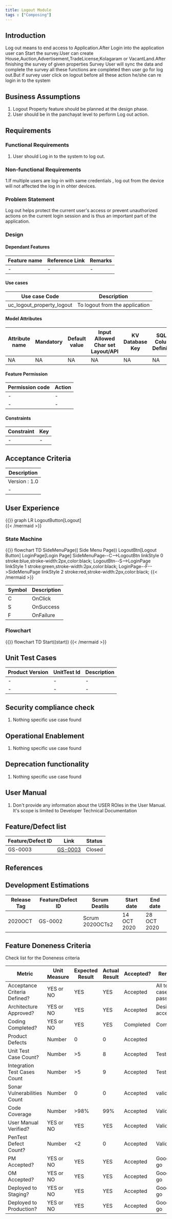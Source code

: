 ```yaml
---
title: Logout Module
tags : ["Composing"]
---
```


## Introduction
Log out means to end access to  Application.After Login into the application user can Start the survey.User can create House,Auction,Advertisement,TradeLicense,Kolagaram or VacantLand.After finishing the survey of given properties Survey User will sync the data and complete the survey all these functions are completed then user go for log out.But if survey user click on logout before all these action he/she can re login in to the system   

## Business Assumptions
1. Logout Property feature should be planned at the design phase.
1. User should be in the panchayat level to perform Log out action.

## Requirements
### Functional Requirements
1. User should Log in to the system to log out.

### Non-functional Requirements
1.If multiple users are log-in with same credentials , log out from the device will not affected the log in in ohter devices.

### Problem Statement
Log out helps protect the current user's access or prevent unauthorized actions on the current login session and is thus an important part of the application.

### Design 

#### Dependant Features
|Feature name|Reference Link|Remarks|
|------------|--------------|-------|
|-|-|-|

#### Use cases
|Use case Code|Description|
|-------------|-----------|
|uc_logout_property_logout|To logout from the application|



#### Model Attributes
|Attribute name|Mandatory|Default value|Input Allowed Char set Layout/API|KV Database Key|SQLite Column Definition|Create|Update|Remove|View|List|Search|Remarks|
|--------------|---------|-------------|---------------------------------|------------|------------------------|------|------|------|----|----|------|-------|
|NA|NA|NA|NA|NA|NA|NA|NA|NA|NO|NO|NO||

#### Feature Permission
|Permission code|Action|
|---------------|-------|
|-|-|
|-|-|


#### Constraints
|Constraint|Key|
|----------|----|
|-|-|


## Acceptance Criteria
|Description|
|-------------|
|Version : 1.0|
|-|

## User Experience

{{<mermaid align="left">}}
graph LR
    LogoutButton[Logout]   
{{< /mermaid >}}

### State Machine
{{<mermaid align="center">}}
flowchart TD
    SideMenuPage(( Side Menu Page))
	LogoutBtn[Logout Button]
	LoginPage[Login Page]
	SideMenuPage--C-->LogoutBtn
	linkStyle 0 stroke:blue,stroke-width:2px,color:black;
	LogoutBtn--S-->LoginPage
	linkStyle 1 stroke:green,stroke-width:2px,color:black;
	LoginPage--F-->SideMenuPage 
	linkStyle 2 stroke:red,stroke-width:2px,color:black;
{{< /mermaid >}}

| Symbol| Description|
|--|--|
| C| OnClick|
| S| OnSuccess|
| F| OnFailure|

### Flowchart
{{<mermaid align="center">}}
flowchart TD
   Start((start))
{{< /mermaid >}}

## Unit Test Cases
|Product Version|UnitTest Id|Description|
|---------------|-----------|-----------|
|-|-|-|
|-|-|-|

## Security compliance check
1. Nothing specific use case found

## Operational Enablement
1. Nothing specific use case found

## Deprecation functionality
1. Nothing specific use case found

## User Manual
1. Don't provide any information about the USER ROles in the User Manual. It's scope is limited to Developer Technical Documentation

## Feature/Defect list
|Feature/Defect ID|Link|Status|
|----|----|---|
|GS-0003|[GS-0003](https://shadkona.atlassian.net/browse/GS-0003)|Closed|


## References

## Development Estimations
|Release Tag|Feature/Defect ID|Scrum Deatils|Start date|End date|
|-----------|-----------------|-------------|----------|--------|
|2020OCT|GS-0002|Scrum 2020OCTs2|14 OCT 2020|28 OCT 2020|

## Feature Doneness Criteria
Check list for the Doneness criteria

|Metric|Unit Measure|Expected Result|Actual Result|Accepted?|Remarks|Approver|
|------|------------|---------------|-------------|---------|-------|----------|
|Acceptance Criteria Defined?|YES or NO|YES|YES|Accepted|All test cases passed|PM|
|Architecture Approved?|YES or NO|YES|YES|Accepted|Design is accepted|Architect|
|Coding Completed?|YES or NO|YES|YES|Completed|Completed|EM|
|Product Defects|Number|0|0|Accepted||EM|
|Unit Test Case Count?|Number|>5|8|Accepted|Tested|EM|
|Integration Test Cases Count|Number|>5|9|Accepted|Tested|EM|
|Sonar Vulnerabilities Count|Number|0|0|Accepted|validated|EM|
|Code Coverage|Number|>98%|99%|Accepted|Validated|EM|
|User Manual Verified?|YES or NO|YES|YES|Accepted|Validated|DocM|
|PenTest Defect Count?|Number|<2|0|Accepted|Validated|EM|
|PM Accepted?|YES or NO|YES|YES|Accepted|Good to go|PM|
|OM Accepted?|YES or NO|YES|YES|Accepted|Good to go|OM|
|Deployed to Staging?|YES or NO|YES|YES|Accepted|Good to go|EM|
|Deployed to Production?|YES or NO|YES|YES|Accepted|Good to go|OM|




 
